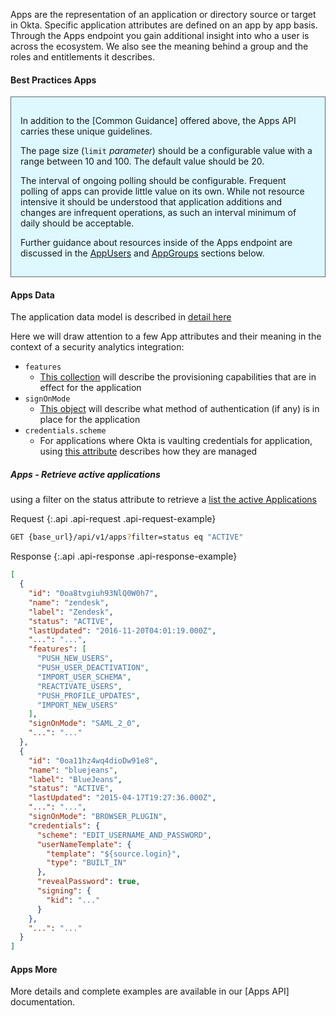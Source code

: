
Apps are the representation of an application or directory source or target in Okta.  Specific application attributes are defined on an app by app basis. Through the Apps endpoint you gain additional insight into who a user is across the ecosystem. We also see the meaning behind a group and the roles and entitlements it describes.

#### Best Practices Apps

<div style="border: 1px solid #626b6d; background-color: #ddf8ff; padding-left: 15px; padding-right: 15px; padding-bottom: 15px; padding-top: 15px">

In addition to the [Common Guidance] offered above, the Apps API carries these unique guidelines.

The page size (`limit` _parameter_) should be a configurable value with a range between 10 and 100. The default value should be 20.

The interval of ongoing polling should be configurable. Frequent polling of apps can provide little value on its own. While not resource intensive it should be understood that application additions and changes are infrequent operations, as such an interval minimum of daily should be acceptable.

Further guidance about resources inside of the Apps endpoint are discussed in the [AppUsers](#appUsers) and [AppGroups](#appGroups) sections below.

</div>

#### Apps Data

The application data model is described in [detail here](../../docs/api/resources/apps.html#application-properties)

Here we will draw attention to a few App attributes and their meaning in the context of a security analytics integration:

+ `features`
  + [This collection](../../docs/api/resources/apps.html#features) will describe the provisioning capabilities that are in effect for the application
+ `signOnMode`
  + [This object](../../docs/api/resources/apps.html#signon-modes) will describe what method of authentication (if any) is in place for the application
+ `credentials.scheme`
  + For applications where Okta is vaulting credentials for application, using [this attribute](../../docs/api/resources/apps.html#authentication-schemes) describes how they are managed

##### Apps - Retrieve active applications

using a filter on the status attribute to retrieve a [list the active Applications](../../docs/api/resources/apps.html#list-applications)

Request
{:.api .api-request .api-request-example}

```sh
GET {base_url}/api/v1/apps?filter=status eq "ACTIVE"
```

Response
{:.api .api-response .api-response-example}

```json
[
  {
    "id": "0oa8tvgiuh93NlQ0W0h7",
    "name": "zendesk",
    "label": "Zendesk",
    "status": "ACTIVE",
    "lastUpdated": "2016-11-20T04:01:19.000Z",
    "...": "...",
    "features": [
      "PUSH_NEW_USERS",
      "PUSH_USER_DEACTIVATION",
      "IMPORT_USER_SCHEMA",
      "REACTIVATE_USERS",
      "PUSH_PROFILE_UPDATES",
      "IMPORT_NEW_USERS"
    ],
    "signOnMode": "SAML_2_0",
    "...": "..."
  },
  {
    "id": "0oa11hz4wq4dioDw91e8",
    "name": "bluejeans",
    "label": "BlueJeans",
    "status": "ACTIVE",
    "lastUpdated": "2015-04-17T19:27:36.000Z",
    "...": "...",
    "signOnMode": "BROWSER_PLUGIN",
    "credentials": {
      "scheme": "EDIT_USERNAME_AND_PASSWORD",
      "userNameTemplate": {
        "template": "${source.login}",
        "type": "BUILT_IN"
      },
      "revealPassword": true,
      "signing": {
        "kid": "..."
      }
    },
    "...": "..."
  }
]
```

#### Apps More

More details and complete examples are available in our [Apps API] documentation.
